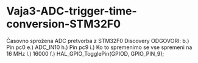 # Vaja3-ADC-trigger-time-conversion-STM32F0
Časovno sprožena ADC pretvorba z STM32F0 Discovery
ODGOVORI:
b.) Pin pc0
e.) ADC_IN10
h.) Pin pc9 
i.) Ko to spremenimo se vse spremeni na 16 MHz
l.) 16000
f.) HAL_GPIO_TogglePin(GPIOD, GPIO_PIN_9);
